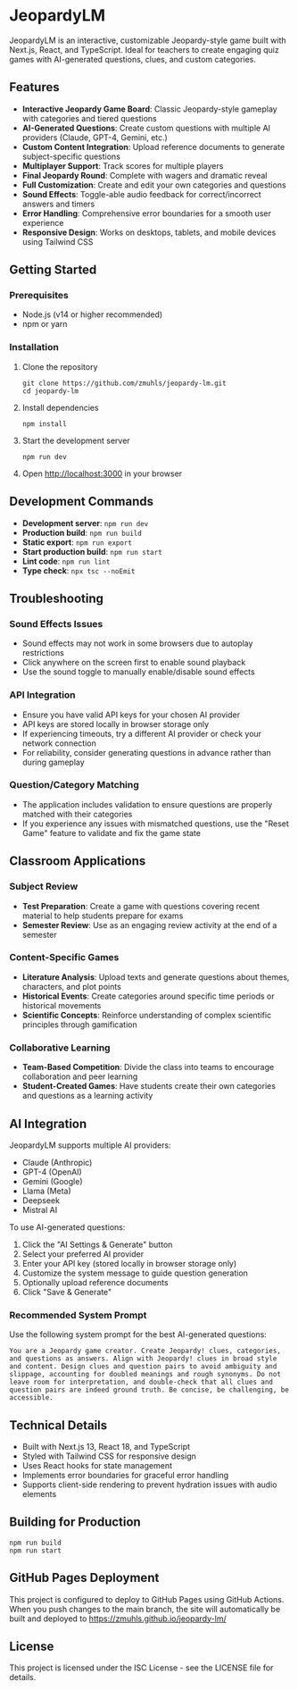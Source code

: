 # JeopardyLM

JeopardyLM is an interactive, customizable Jeopardy-style game built with Next.js, React, and TypeScript. Ideal for teachers to create engaging quiz games with AI-generated questions, clues, and custom categories.

## Features

- **Interactive Jeopardy Game Board**: Classic Jeopardy-style gameplay with categories and tiered questions
- **AI-Generated Questions**: Create custom questions with multiple AI providers (Claude, GPT-4, Gemini, etc.)
- **Custom Content Integration**: Upload reference documents to generate subject-specific questions
- **Multiplayer Support**: Track scores for multiple players
- **Final Jeopardy Round**: Complete with wagers and dramatic reveal
- **Full Customization**: Create and edit your own categories and questions
- **Sound Effects**: Toggle-able audio feedback for correct/incorrect answers and timers
- **Error Handling**: Comprehensive error boundaries for a smooth user experience
- **Responsive Design**: Works on desktops, tablets, and mobile devices using Tailwind CSS

## Getting Started

### Prerequisites

- Node.js (v14 or higher recommended)
- npm or yarn

### Installation

1. Clone the repository
   ```
   git clone https://github.com/zmuhls/jeopardy-lm.git
   cd jeopardy-lm
   ```

2. Install dependencies
   ```
   npm install
   ```

3. Start the development server
   ```
   npm run dev
   ```

4. Open [http://localhost:3000](http://localhost:3000) in your browser

## Development Commands

- **Development server**: `npm run dev`
- **Production build**: `npm run build`
- **Static export**: `npm run export`
- **Start production build**: `npm run start`
- **Lint code**: `npm run lint`
- **Type check**: `npx tsc --noEmit`

## Troubleshooting

### Sound Effects Issues
- Sound effects may not work in some browsers due to autoplay restrictions
- Click anywhere on the screen first to enable sound playback
- Use the sound toggle to manually enable/disable sound effects

### API Integration
- Ensure you have valid API keys for your chosen AI provider
- API keys are stored locally in browser storage only
- If experiencing timeouts, try a different AI provider or check your network connection
- For reliability, consider generating questions in advance rather than during gameplay

### Question/Category Matching
- The application includes validation to ensure questions are properly matched with their categories
- If you experience any issues with mismatched questions, use the "Reset Game" feature to validate and fix the game state

## Classroom Applications

### Subject Review
- **Test Preparation**: Create a game with questions covering recent material to help students prepare for exams
- **Semester Review**: Use as an engaging review activity at the end of a semester

### Content-Specific Games
- **Literature Analysis**: Upload texts and generate questions about themes, characters, and plot points
- **Historical Events**: Create categories around specific time periods or historical movements
- **Scientific Concepts**: Reinforce understanding of complex scientific principles through gamification

### Collaborative Learning
- **Team-Based Competition**: Divide the class into teams to encourage collaboration and peer learning
- **Student-Created Games**: Have students create their own categories and questions as a learning activity

## AI Integration

JeopardyLM supports multiple AI providers:

- Claude (Anthropic)
- GPT-4 (OpenAI)
- Gemini (Google)
- Llama (Meta)
- Deepseek
- Mistral AI

To use AI-generated questions:

1. Click the "AI Settings & Generate" button
2. Select your preferred AI provider
3. Enter your API key (stored locally in browser storage only)
4. Customize the system message to guide question generation
5. Optionally upload reference documents
6. Click "Save & Generate"

### Recommended System Prompt

Use the following system prompt for the best AI-generated questions:

```
You are a Jeopardy game creator. Create Jeopardy! clues, categories, and questions as answers. Align with Jeopardy! clues in broad style and content. Design clues and question pairs to avoid ambiguity and slippage, accounting for doubled meanings and rough synonyms. Do not leave room for interpretation, and double-check that all clues and question pairs are indeed ground truth. Be concise, be challenging, be accessible.
```

## Technical Details

- Built with Next.js 13, React 18, and TypeScript
- Styled with Tailwind CSS for responsive design
- Uses React hooks for state management
- Implements error boundaries for graceful error handling
- Supports client-side rendering to prevent hydration issues with audio elements

## Building for Production

```
npm run build
npm run start
```

## GitHub Pages Deployment

This project is configured to deploy to GitHub Pages using GitHub Actions. When you push changes to the main branch, the site will automatically be built and deployed to https://zmuhls.github.io/jeopardy-lm/

## License

This project is licensed under the ISC License - see the LICENSE file for details.
